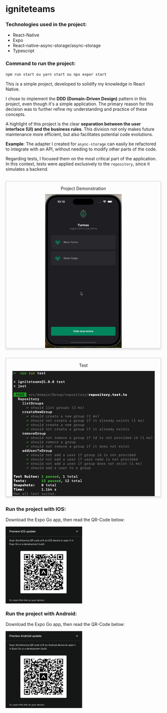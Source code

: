 # igniteteams

### Technologies used in the project:

- React-Native
- Expo
- React-native-async-storage/async-storage
- Typescript

### Command to run the project:

```jsx
npm run start ou yarn start ou npx expor start

```

This is a simple project, developed to solidify my knowledge in React Native.

I chose to implement the **DDD (Domain-Driven Design)** pattern in this project, even though it's a simple application. The primary reason for this decision was to further refine my understanding and practice of these concepts.

A highlight of this project is the clear **separation between the user interface (UI) and the business rules**. This division not only makes future maintenance more efficient, but also facilitates potential code evolutions.

**Example**: The adapter I created for `async-storage` can easily be refactored to integrate with an API, without needing to modify other parts of the code.

Regarding tests, I focused them on the most critical part of the application. In this context, tests were applied exclusively to the `repository`, since it simulates a backend.

<div style="margin-top: 30px; margin-bottom: 30px; width: 100%; display: flex; flex-direction: column; align-items: center; border: 2px solid #e0e0e0; box-shadow: 0px 4px 6px rgba(0, 0, 0, 0.1);">
  <p style="margin-bottom: 10px;">Project Demonstration</p>
  <img src="./doc/mobile8.gif" width="250" height="500" alt="gif project" />
</div>

<div style="margin-bottom: 30px; width: 100%; display: flex; flex-direction: column; align-items: center; border: 2px solid #e0e0e0; box-shadow: 0px 4px 6px rgba(0, 0, 0, 0.1);">
  <p style="margin-bottom: 10px;">Test</p>
  <img src="./doc/mobile6.png" alt="image test" />
</div>

### Run the project with IOS:

Download the Expo Go app, then read the QR-Code below:

<div style="display: flex; justify-content: align-items: center;">
<img src="./doc/qr-code-ios.png" width="250" height="250" />
</div>

### Run the project with Android:

Download the Expo Go app, then read the QR-Code below:

<div style="display: flex; justify-content: align-items: center;">
<img src="./doc/qr-code-android.png" width="250" height="250" />
</div>
